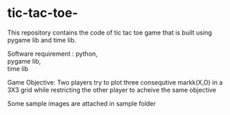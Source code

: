 # tic-tac-toe-
This repository contains the code of tic tac toe game that is built using pygame lib and time lib.

Software requirement :
python,  
pygame lib,  
time lib

Game Objective:
Two players try to plot three consequtive markk(X,O) in a 3X3 grid while restricting the other player to acheive the same objective

Some sample images are attached in sample folder
